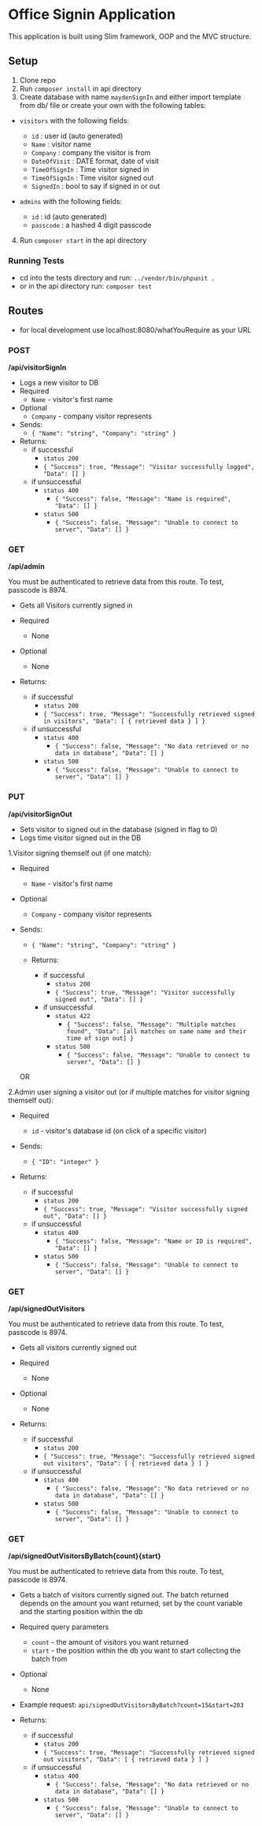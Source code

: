 # Office Signin Application

This application is built using Slim framework, OOP and the MVC structure.

## Setup

1. Clone repo
2. Run ```composer install``` in api directory
3. Create database with name ```maydenSignIn``` and either import template from db/ file or create your own with the following tables:
 - ```visitors``` with the following fields:
    - ```id``` : user id (auto generated)
    - ```Name``` : visitor name
    - ```Company``` : company the visitor is from
    - ```DateOfVisit``` : DATE format, date of visit
    - ```TimeOfSignIn``` : Time visitor signed in
    - ```TimeOfSignIn``` : Time visitor signed out
    - ```SignedIn``` : bool to say if signed in or out
    
 - ```admins``` with the following fields:
    - ```id``` : id (auto generated)
    - ```passcode``` : a hashed 4 digit passcode

4. Run ```composer start``` in the api directory

### Running Tests

- cd into the tests directory and run: ```../vendor/bin/phpunit .```
- or in the api directory run: ```composer test```

## Routes
- for local development use localhost:8080/whatYouRequire as your URL

### POST
**/api/visitorSignIn**

- Logs a new visitor to DB
- Required
    - `Name` - visitor's first name 
- Optional
    - `Company` - company visitor represents
- Sends: 
  - `{ "Name": "string", "Company": "string" }`
- Returns:
    - if successful 
        - `status 200`
        - `{ "Success": true, "Message": "Visitor successfully logged", "Data": [] }`  
    - if unsuccessful
        - `status 400` 
            - `{ "Success": false, "Message": "Name is required", "Data": [] }`
        - `status 500` 
            - `{ "Success": false, "Message": "Unable to connect to server", "Data": [] }`
            
### GET
**/api/admin**

You must be authenticated to retrieve data from this route.
To test, passcode is 8974.

- Gets all Visitors currently signed in
- Required
    - None
- Optional
    - None
    
- Returns:
    - if successful 
        - `status 200`
        - `{ "Success": true, "Message": "Successfully retrieved signed in visitors", "Data": [ { retrieved data } ] }`  
    - if unsuccessful
        - `status 400` 
            - `{ "Success": false, "Message": "No data retrieved or no data in database", "Data": [] }`
        - `status 500` 
            - `{ "Success": false, "Message": "Unable to connect to server", "Data": [] }`
            
            
### PUT
**/api/visitorSignOut**

- Sets visitor to signed out in the database (signed in flag to 0)
- Logs time visitor signed out in the DB

1.Visitor signing themself out (if one match):

- Required
    - `Name` - visitor's first name 
- Optional
    - `Company` - company visitor represents

- Sends: 
    - `{ "Name": "string", "Company": "string" }`
    
    - Returns:
        - if successful 
            - `status 200`
            - `{ "Success": true, "Message": "Visitor successfully signed out", "Data": [] }`  
        - if unsuccessful
            - `status 422` 
                - `{ "Success": false, "Message": "Multiple matches found", "Data": [all matches on same name and their time of sign out] }`
            - `status 500` 
                - `{ "Success": false, "Message": "Unable to connect to server", "Data": [] }`
    
    OR

2.Admin user signing a visitor out (or if multiple matches for visitor signing themself out):

- Required
    
    - `id` - visitor's database id (on click of a specific visitor)
    
- Sends: 
  - `{ "ID": "integer" }`

- Returns:
    - if successful 
        - `status 200`
        - `{ "Success": true, "Message": "Visitor successfully signed out", "Data": [] }`  
    - if unsuccessful
        - `status 400` 
            - `{ "Success": false, "Message": "Name or ID is required", "Data": [] }`
        - `status 500` 
            - `{ "Success": false, "Message": "Unable to connect to server", "Data": [] }`
            

### GET
**/api/signedOutVisitors**

You must be authenticated to retrieve data from this route.
To test, passcode is 8974.

- Gets all visitors currently signed out
- Required
    - None
- Optional
    - None
    
- Returns:
    - if successful 
        - `status 200`
        - `{ "Success": true, "Message": "Successfully retrieved signed out visitors", "Data": [ { retrieved data } ] }`  
    - if unsuccessful
        - `status 400` 
            - `{ "Success": false, "Message": "No data retrieved or no data in database", "Data": [] }`
        - `status 500` 
            - `{ "Success": false, "Message": "Unable to connect to server", "Data": [] }`
            

### GET
**/api/signedOutVisitorsByBatch{count}{start}**

You must be authenticated to retrieve data from this route.
To test, passcode is 8974.

- Gets a batch of visitors currently signed out. The batch returned depends on the amount you want returned, set by the count variable and the starting position within the db
- Required query parameters 
    - `count` - the amount of visitors you want returned
    - `start` - the position within the db you want to start collecting the batch from
- Optional
    - None
- Example request: `api/signedOutVisitorsByBatch?count=15&start=203`
    
- Returns:
    - if successful 
        - `status 200`
        - `{ "Success": true, "Message": "Successfully retrieved signed out visitors", "Data": [ { retrieved data } ] }`  
    - if unsuccessful
        - `status 400` 
            - `{ "Success": false, "Message": "No data retrieved or no data in database", "Data": [] }`
        - `status 500` 
            - `{ "Success": false, "Message": "Unable to connect to server", "Data": [] }`